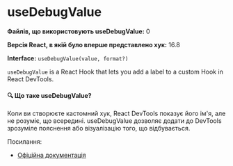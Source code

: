 # useDebugValue

**Файлів, що використовують useDebugValue:** 0

**Версія React, в якій було вперше представлено хук:** 16.8

**Interface:** `useDebugValue(value, format?)`

`useDebugValue` is a React Hook that lets you add a label to a custom Hook in React DevTools.

#### 🔍 Що таке useDebugValue?

Коли ви створюєте кастомний хук, React DevTools показує його ім'я, але не розуміє, що всередині.
useDebugValue дозволяє додати до DevTools зрозуміле пояснення або візуалізацію того, що відбувається.


Посилання:
- [Офіційна документація](https://react.dev/reference/react/useDebugValue)
